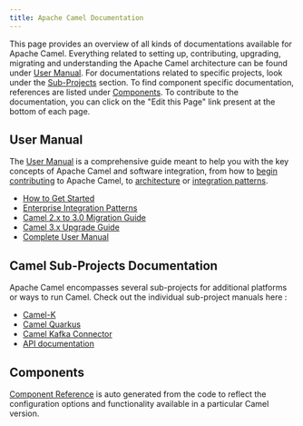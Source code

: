 ```yaml
---
title: Apache Camel Documentation
---
```


This page provides an overview of all kinds of documentations available for Apache Camel. Everything related to setting up, contributing, upgrading, migrating and understanding the Apache Camel architecture can be found under [User Manual](/docs/#user-manual). For documentations related to specific projects, look under the [Sub-Projects](/docs/#camel-sub-projects-documentation) section. To find component specific documentation, references are listed under [Components](/docs/#components). To contribute to the documentation, you can click on the "Edit this Page" link present at the bottom of each page.

## User Manual

The [User Manual](/manual/latest) is a comprehensive guide meant to help you with the key concepts of Apache Camel and software integration, from how to [begin contributing](/manual/latest/contributing.html) to Apache Camel, to [architecture](/manual/latest/architecture.html) or [integration patterns](/components/latest/eips/enterprise-integration-patterns.html).

 - [How to Get Started](/manual/latest/getting-started.html)
 - [Enterprise Integration Patterns](/manual/latest/enterprise-integration-patterns.html)
 - [Camel 2.x to 3.0 Migration Guide](/manual/latest/camel-3-migration-guide.html)
 - [Camel 3.x Upgrade Guide](/manual/latest/camel-3x-upgrade-guide.html)
 - [Complete User Manual](/manual/latest/)

## Camel Sub-Projects Documentation

Apache Camel encompasses several sub-projects for additional platforms or ways to run Camel. Check out the individual sub-project manuals here :

- [Camel-K](/camel-k/latest/)
- [Camel Quarkus](/camel-quarkus/latest/)
- [Camel Kafka Connector](/camel-kafka-connector/latest/)
- [API documentation](https://www.javadoc.io/doc/org.apache.camel/camel-api/latest/index.html)

## Components

[Component Reference](/components/latest/) is auto generated from the code to reflect the configuration options and functionality available in a particular Camel version.
